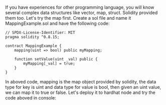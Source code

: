If you have experiences for other programming language, you will know several complex data structures like vector, map, struct. Solidity provided them too. Let's try the map first. Create a sol file and name it
MappingExample.sol and have the following code:

```sol
// SPDX-License-Identifier: MIT
pragma solidity ^0.8.15;

contract MappingExample {
    mapping(uint => bool) public myMapping;

    function setValue(uint _val) public {
        myMapping[_val] = true;
    }
}

```
In aboved code, mapping is the map object provided by solidity, the data type for key is uint and data type for value is bool, then given an uint value, we can map it to true or false. Let's deploy it to
hardhat node and try the code aboved in console:

```js

```
